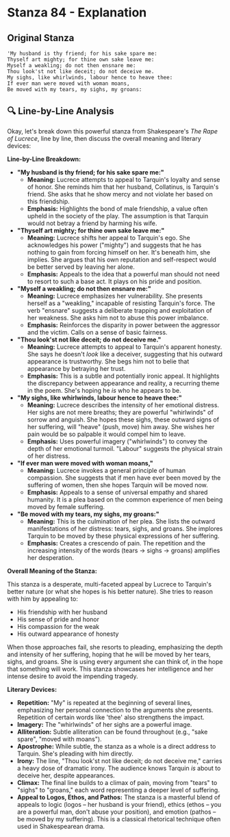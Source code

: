 # Stanza 84 - Explanation

## Original Stanza
```
'My husband is thy friend; for his sake spare me:
Thyself art mighty; for thine own sake leave me:
Myself a weakling; do not then ensnare me:
Thou look'st not like deceit; do not deceive me.
My sighs, like whirlwinds, labour hence to heave thee:
If ever man were moved with woman moans,
Be moved with my tears, my sighs, my groans:
```

## 🔍 Line-by-Line Analysis
Okay, let's break down this powerful stanza from Shakespeare's *The Rape of Lucrece*, line by line, then discuss the overall meaning and literary devices:

**Line-by-Line Breakdown:**

*   **"My husband is thy friend; for his sake spare me:"**
    *   **Meaning:** Lucrece attempts to appeal to Tarquin's loyalty and sense of honor. She reminds him that her husband, Collatinus, is Tarquin's friend. She asks that he show mercy and not violate her based on this friendship.
    *   **Emphasis:** Highlights the bond of male friendship, a value often upheld in the society of the play. The assumption is that Tarquin would not betray a friend by harming his wife.
*   **"Thyself art mighty; for thine own sake leave me:"**
    *   **Meaning:** Lucrece shifts her appeal to Tarquin's ego. She acknowledges his power ("mighty") and suggests that he has nothing to gain from forcing himself on her. It's beneath him, she implies. She argues that his own reputation and self-respect would be better served by leaving her alone.
    *   **Emphasis:** Appeals to the idea that a powerful man should not need to resort to such a base act. It plays on his pride and position.
*   **"Myself a weakling; do not then ensnare me:"**
    *   **Meaning:** Lucrece emphasizes her vulnerability. She presents herself as a "weakling," incapable of resisting Tarquin's force. The verb "ensnare" suggests a deliberate trapping and exploitation of her weakness. She asks him not to abuse this power imbalance.
    *   **Emphasis:** Reinforces the disparity in power between the aggressor and the victim. Calls on a sense of basic fairness.
*   **"Thou look'st not like deceit; do not deceive me."**
    *   **Meaning:** Lucrece attempts to appeal to Tarquin's apparent honesty. She says he doesn't *look* like a deceiver, suggesting that his outward appearance is trustworthy. She begs him not to belie that appearance by betraying her trust.
    *   **Emphasis:**  This is a subtle and potentially ironic appeal. It highlights the discrepancy between appearance and reality, a recurring theme in the poem.  She's hoping he *is* who he appears to be.
*   **"My sighs, like whirlwinds, labour hence to heave thee:"**
    *   **Meaning:** Lucrece describes the intensity of her emotional distress. Her sighs are not mere breaths; they are powerful "whirlwinds" of sorrow and anguish. She hopes these sighs, these outward signs of her suffering, will "heave" (push, move) him away. She wishes her pain would be so palpable it would compel him to leave.
    *   **Emphasis:** Uses powerful imagery ("whirlwinds") to convey the depth of her emotional turmoil.  "Labour" suggests the physical strain of her distress.
*   **"If ever man were moved with woman moans,"**
    *   **Meaning:** Lucrece invokes a general principle of human compassion. She suggests that if men have ever been moved by the suffering of women, then she hopes Tarquin will be moved now.
    *   **Emphasis:** Appeals to a sense of universal empathy and shared humanity. It is a plea based on the common experience of men being moved by female suffering.
*   **"Be moved with my tears, my sighs, my groans:"**
    *   **Meaning:** This is the culmination of her plea. She lists the outward manifestations of her distress: tears, sighs, and groans. She implores Tarquin to be moved by these physical expressions of her suffering.
    *   **Emphasis:**  Creates a crescendo of pain. The repetition and the increasing intensity of the words (tears -> sighs -> groans) amplifies her desperation.

**Overall Meaning of the Stanza:**

This stanza is a desperate, multi-faceted appeal by Lucrece to Tarquin's better nature (or what she hopes is his better nature). She tries to reason with him by appealing to:

*   His friendship with her husband
*   His sense of pride and honor
*   His compassion for the weak
*   His outward appearance of honesty

When those approaches fail, she resorts to pleading, emphasizing the depth and intensity of her suffering, hoping that he will be moved by her tears, sighs, and groans.  She is using every argument she can think of, in the hope that something will work. This stanza showcases her intelligence and her intense desire to avoid the impending tragedy.

**Literary Devices:**

*   **Repetition:** "My" is repeated at the beginning of several lines, emphasizing her personal connection to the arguments she presents. Repetition of certain words like 'thee' also strengthens the impact.
*   **Imagery:** The "whirlwinds" of her sighs are a powerful image.
*   **Alliteration:** Subtle alliteration can be found throughout (e.g., "sake spare", "moved with moans").
*   **Apostrophe:** While subtle, the stanza as a whole is a direct address to Tarquin. She's pleading with him directly.
*   **Irony:** The line, "Thou look'st not like deceit; do not deceive me," carries a heavy dose of dramatic irony. The audience knows Tarquin *is* about to deceive her, despite appearances.
*   **Climax:** The final line builds to a climax of pain, moving from "tears" to "sighs" to "groans," each word representing a deeper level of suffering.
*   **Appeal to Logos, Ethos, and Pathos:** The stanza is a masterful blend of appeals to logic (logos – her husband is your friend), ethics (ethos – you are a powerful man, don't abuse your position), and emotion (pathos – be moved by my suffering). This is a classical rhetorical technique often used in Shakespearean drama.
